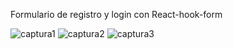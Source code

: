 Formulario de registro y login con React-hook-form

![captura1](https://github.com/user-attachments/assets/39cb4d22-9b32-473b-b720-cb892866c048)
![captura2](https://github.com/user-attachments/assets/aa09683f-5ce9-40bd-b350-4314c1f86ad0)
![captura3](https://github.com/user-attachments/assets/2f3debc0-05e0-462b-bfb3-417d2eaf0e20)

